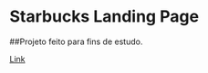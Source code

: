 # Starbucks Landing Page

##Projeto feito para fins de estudo.

[Link](https://dani-ab.github.io/starbucksLandingPage/)
